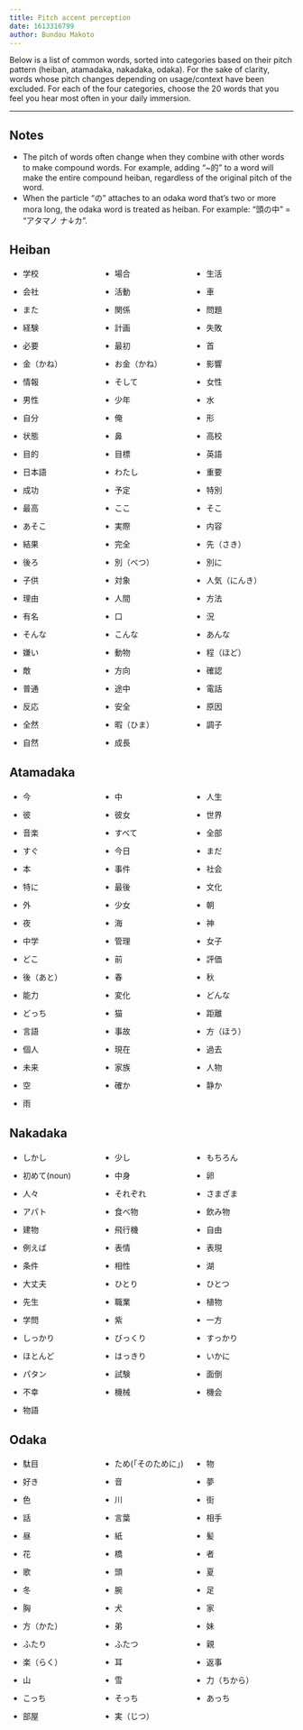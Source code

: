 ```yaml
---
title: Pitch accent perception
date: 1613316799
author: Bundou Makoto
---
```


Below is a list of common words, sorted into categories based on their pitch
pattern (heiban, atamadaka, nakadaka, odaka). For the sake of clarity, words
whose pitch changes depending on usage/context have been excluded. For each of
the four categories, choose the 20 words that you feel you hear most often in
your daily immersion.

****

<style>
.compact_ul ul {
  display: grid;
  grid-template-columns: repeat(auto-fit, minmax(150px, 1fr));
  gap: 0.5rem;
  & li {
    padding: 2px 0;
    margin: 0;
  }
}
</style>

## Notes

* The pitch of words often change when they combine with other words to make
  compound words. For example, adding “~的” to a word will make the entire
  compound heiban, regardless of the original pitch of the word.
* When the particle “の” attaches to an odaka word that’s two or more mora
  long, the odaka word is treated as heiban. For example: “頭の中” = “アタマノ
  ナ↓カ”.

<div class="compact_ul">

## Heiban

* 学校
* 場合
* 生活
* 会社
* 活動
* 車
* また
* 関係
* 問題
* 経験
* 計画
* 失敗
* 必要
* 最初
* 首
* 金（かね）
* お金（かね）
* 影響
* 情報
* そして
* 女性
* 男性
* 少年
* 水
* 自分
* 俺
* 形
* 状態
* 鼻
* 高校
* 目的
* 目標
* 英語
* 日本語
* わたし
* 重要
* 成功
* 予定
* 特別
* 最高
* ここ
* そこ
* あそこ
* 実際
* 内容
* 結果
* 完全
* 先（さき）
* 後ろ
* 別（べつ）
* 別に
* 子供
* 対象
* 人気（にんき）
* 理由
* 人間
* 方法
* 有名
* 口
* 況
* そんな
* こんな
* あんな
* 嫌い
* 動物
* 程（ほど）
* 敵
* 方向
* 確認
* 普通
* 途中
* 電話
* 反応
* 安全
* 原因
* 全然
* 暇（ひま）
* 調子
* 自然
* 成長

## Atamadaka

* 今
* 中
* 人生
* 彼
* 彼女
* 世界
* 音楽
* すべて
* 全部
* すぐ
* 今日
* まだ
* 本
* 事件
* 社会
* 特に
* 最後
* 文化
* 外
* 少女
* 朝
* 夜
* 海
* 神
* 中学
* 管理
* 女子
* どこ
* 前
* 評価
* 後（あと）
* 春
* 秋
* 能力
* 変化
* どんな
* どっち
* 猫
* 距離
* 言語
* 事故
* 方（ほう）
* 個人
* 現在
* 過去
* 未来
* 家族
* 人物
* 空
* 確か
* 静か
* 雨

## Nakadaka

* しかし
* 少し
* もちろん
* 初めて(noun)
* 中身
* 卵
* 人々
* それぞれ
* さまざま
* アパト
* 食べ物
* 飲み物
* 建物
* 飛行機
* 自由
* 例えば
* 表情
* 表現
* 条件
* 相性
* 湖
* 大丈夫
* ひとり
* ひとつ
* 先生
* 職業
* 植物
* 学問
* 紫
* 一方
* しっかり
* びっくり
* すっかり
* ほとんど
* はっきり
* いかに
* パタン
* 試験
* 面倒
* 不幸
* 機械
* 機会
* 物語
 
## Odaka

* 駄目
* ため(「そのために」)
* 物
* 好き
* 音
* 夢
* 色
* 川
* 街
* 話
* 言葉
* 相手
* 昼
* 紙
* 髪
* 花
* 橋
* 者
* 歌
* 頭
* 夏
* 冬
* 腕
* 足
* 胸
* 犬
* 家
* 方（かた）
* 弟
* 妹
* ふたり
* ふたつ
* 親
* 楽（らく）
* 耳
* 返事
* 山
* 雪
* 力（ちから）
* こっち
* そっち
* あっち
* 部屋
* 実（じつ）

</div>
